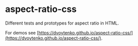 # aspect-ratio-css

Different tests and prototypes for aspect ratio in HTML.

For demos see [https://dvoytenko.github.io/aspect-ratio-css/](https://dvoytenko.github.io/aspect-ratio-css/).
